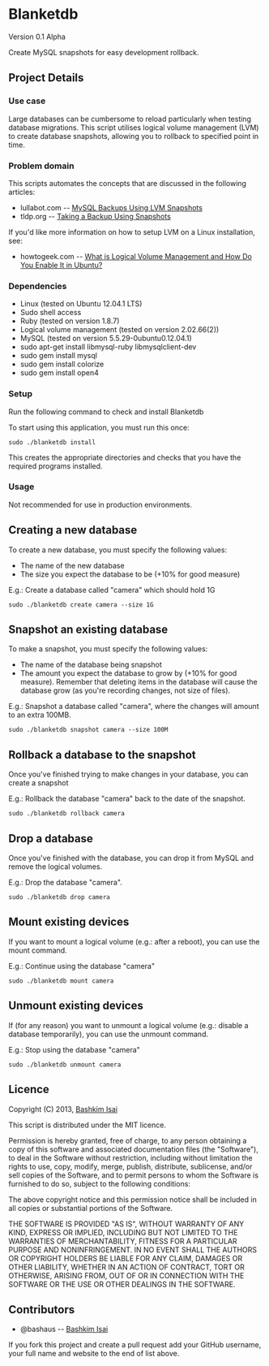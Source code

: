# Blanketdb

Version 0.1 Alpha

Create MySQL snapshots for easy development rollback.

## Project Details

### Use case

Large databases can be cumbersome to reload particularly when testing database migrations. This script utilises logical volume management (LVM) to create database snapshots, allowing you to rollback to specified point in time.

### Problem domain

This scripts automates the concepts that are discussed in the following articles:

* lullabot.com -- [MySQL Backups Using LVM Snapshots](http://www.lullabot.com/articles/mysql-backups-using-lvm-snapshots)
* tldp.org -- [Taking a Backup Using Snapshots](http://tldp.org/HOWTO/LVM-HOWTO/snapshots_backup.html)

If you'd like more information on how to setup LVM on a Linux installation, see:

* howtogeek.com -- [What is Logical Volume Management and How Do You Enable It in Ubuntu?](http://www.howtogeek.com/howto/36568/what-is-logical-volume-management-and-how-do-you-enable-it-in-ubuntu/)


### Dependencies

* Linux (tested on Ubuntu 12.04.1 LTS)
* Sudo shell access
* Ruby (tested on version 1.8.7)
* Logical volume management (tested on version 2.02.66(2))
* MySQL (tested on version 5.5.29-0ubuntu0.12.04.1)
* sudo apt-get install libmysql-ruby libmysqlclient-dev
* sudo gem install mysql
* sudo gem install colorize
* sudo gem install open4

### Setup

Run the following command to check and install Blanketdb

To start using this application, you must run this once:

    sudo ./blanketdb install

This creates the appropriate directories and checks that you have the required programs installed.

### Usage

Not recommended for use in production environments.

## Creating a new database

To create a new database, you must specify the following values: 

* The name of the new database
* The size you expect the database to be (+10% for good measure)

E.g.: Create a database called "camera" which should hold 1G

    sudo ./blanketdb create camera --size 1G

## Snapshot an existing database

To make a snapshot, you must specify the following values:

* The name of the database being snapshot
* The amount you expect the database to grow by (+10% for good measure). Remember that deleting items in the database will cause the database grow (as you're recording changes, not size of files).

E.g.: Snapshot a database called "camera", where the changes will amount to an extra 100MB.

    sudo ./blanketdb snapshot camera --size 100M

## Rollback a database to the snapshot

Once you've finished trying to make changes in your database, you can create a snapshot 

E.g.: Rollback the database "camera" back to the date of the snapshot.

    sudo ./blanketdb rollback camera

## Drop a database

Once you've finished with the database, you can drop it from MySQL and remove the logical volumes.

E.g.: Drop the database "camera".

    sudo ./blanketdb drop camera

## Mount existing devices

If you want to mount a logical volume (e.g.: after a reboot), you can use the mount command.

E.g.: Continue using the database "camera"

    sudo ./blanketdb mount camera

## Unmount existing devices

If (for any reason) you want to unmount a logical volume (e.g.: disable a database temporarily), you can use the unmount command.

E.g.: Stop using the database "camera"

    sudo ./blanketdb unmount camera

## Licence

Copyright (C) 2013, [Bashkim Isai](http://www.bashkim.com.au)

This script is distributed under the MIT licence.

Permission is hereby granted, free of charge, to any person obtaining a copy of this software and associated documentation files (the "Software"), to deal in the Software without restriction, including without limitation the rights to use, copy, modify, merge, publish, distribute, sublicense, and/or sell copies of the Software, and to permit persons to whom the Software is furnished to do so, subject to the following conditions:

The above copyright notice and this permission notice shall be included in all copies or substantial portions of the Software.

THE SOFTWARE IS PROVIDED "AS IS", WITHOUT WARRANTY OF ANY KIND, EXPRESS OR IMPLIED, INCLUDING BUT NOT LIMITED TO THE WARRANTIES OF MERCHANTABILITY, FITNESS FOR A PARTICULAR PURPOSE AND NONINFRINGEMENT. IN NO EVENT SHALL THE AUTHORS OR COPYRIGHT HOLDERS BE LIABLE FOR ANY CLAIM, DAMAGES OR OTHER LIABILITY, WHETHER IN AN ACTION OF CONTRACT, TORT OR OTHERWISE, ARISING FROM, OUT OF OR IN CONNECTION WITH THE SOFTWARE OR THE USE OR OTHER DEALINGS IN THE SOFTWARE.

## Contributors

* @bashaus -- [Bashkim Isai](http://www.bashkim.com.au/)

If you fork this project and create a pull request add your GitHub username, your full name and website to the end of list above.